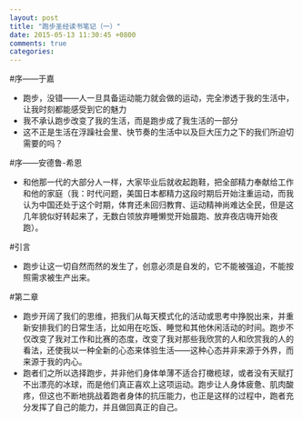 ```yaml
---
layout: post
title: "跑步圣经读书笔记（一）"
date: 2015-05-13 11:30:45 +0800
comments: true
categories: 
---
```

#序——于嘉

*  跑步，没错——人一旦具备运动能力就会做的运动，完全渗透于我的生活中，让我时刻都能感受到它的魅力
*  我不承认跑步改变了我的生活，而是跑步成了我生活的一部分
*  这不正是生活在浮躁社会里、快节奏的生活中以及巨大压力之下的我们所迫切需要的吗？

#序——安德鲁-希恩

*  和他那一代的大部分人一样，大家毕业后就收起跑鞋，把全部精力奉献给工作和他的家庭（我：时代问题，美国日本都精力这段时期后开始注重运动，而我认为中国还处于这个时期，体育还未回归教育、运动精神尚难达全民，但是这几年貌似好转起来了，无数白领放弃睡懒觉开始晨跑、放弃夜店嗨开始夜跑）。

#引言

* 跑步让这一切自然而然的发生了，创意必须是自发的，它不能被强迫，不能按照需求被生产出来。

#第二章

* 跑步开阔了我们的思维，把我们从每天模式化的活动或思考中挣脱出来，并重新安排我们的日常生活，比如用在吃饭、睡觉和其他休闲活动的时间。跑步不仅改变了我对工作和比赛的态度，改变了我对那些我欣赏的人和欣赏我的人的看法，还使我以一种全新的心态来体验生活——这种心态并非来源于外界，而来源于我的内心。
* 跑者们之所以选择跑步，并非他们身体单薄不适合打橄榄球，或者没有天赋打不出漂亮的冰球，而是他们真正喜欢上这项运动。跑步让人身体疲惫、肌肉酸疼，但这也不断地挑战着跑者身体的抗压能力，也正是这样的过程中，跑者充分发挥了自己的能力，并且做回真正的自己。